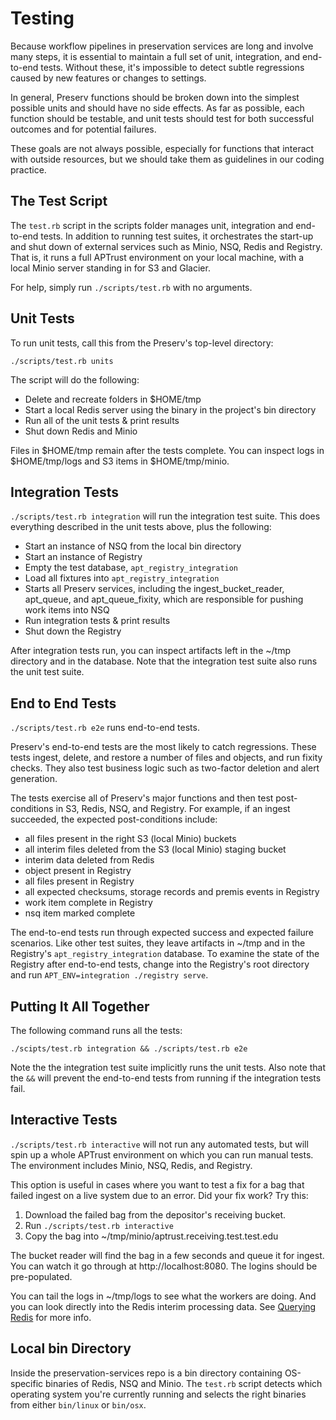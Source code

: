# Testing

Because workflow pipelines in preservation services are long and involve many steps, it is essential to maintain a full set of unit, integration, and end-to-end tests. Without these, it's impossible to detect subtle regressions caused by new features or changes to settings.

In general, Preserv functions should be broken down into the simplest possible units and should have no side effects. As far as possible, each function should be testable, and unit tests should test for both successful outcomes and for potential failures.

These goals are not always possible, especially for functions that interact with outside resources, but we should take them as guidelines in our coding practice.

## The Test Script

The `test.rb` script in the scripts folder manages unit, integration and end-to-end tests. In addition to running test suites, it orchestrates the start-up and shut down of external services such as Minio, NSQ, Redis and Registry. That is, it runs a full APTrust environment on your local machine, with a local Minio server standing in for S3 and Glacier.

For help, simply run `./scripts/test.rb` with no arguments.

## Unit Tests

To run unit tests, call this from the Preserv's top-level directory:

`./scripts/test.rb units`

The script will do the following:

* Delete and recreate folders in $HOME/tmp
* Start a local Redis server using the binary in the project's bin directory
* Run all of the unit tests & print results
* Shut down Redis and Minio

Files in $HOME/tmp remain after the tests complete. You can inspect logs in $HOME/tmp/logs and S3 items in $HOME/tmp/minio.

## Integration Tests

`./scripts/test.rb integration` will run the integration test suite. This does everything described in the unit tests above, plus the following:

* Start an instance of NSQ from the local bin directory
* Start an instance of Registry
* Empty the test database, `apt_registry_integration`
* Load all fixtures into `apt_registry_integration`
* Starts all Preserv services, including the ingest_bucket_reader, apt_queue, and apt_queue_fixity, which are responsible for pushing work items into NSQ
* Run integration tests & print results
* Shut down the Registry

After integration tests run, you can inspect artifacts left in the ~/tmp directory and in the database. Note that the integration test suite also runs the unit test suite.

## End to End Tests

`./scripts/test.rb e2e` runs end-to-end tests.

Preserv's end-to-end tests are the most likely to catch regressions. These tests ingest, delete, and restore a number of files and objects, and run fixity checks. They also test business logic such as two-factor deletion and alert generation.

The tests exercise all of Preserv's major functions and then test post-conditions in S3, Redis, NSQ, and Registry. For example, if an ingest succeeded, the expected post-conditions include:

* all files present in the right S3 (local Minio) buckets
* all interim files deleted from the S3 (local Minio) staging bucket
* interim data deleted from Redis
* object present in Registry
* all files present in Registry
* all expected checksums, storage records and premis events in Registry
* work item complete in Registry
* nsq item marked complete

The end-to-end tests run through expected success and expected failure scenarios. Like other test suites, they leave artifacts in ~/tmp and in the Registry's `apt_registry_integration` database. To examine the state of the Registry after end-to-end tests, change into the Registry's root directory and run `APT_ENV=integration ./registry serve`.

## Putting It All Together

The following command runs all the tests:

`./scipts/test.rb integration && ./scripts/test.rb e2e`

Note the the integration test suite implicitly runs the unit tests. Also note that the `&&` will prevent the end-to-end tests from running if the integration tests fail.

## Interactive Tests

`./scripts/test.rb interactive` will not run any automated tests, but will spin up a whole APTrust environment on which you can run manual tests. The environment includes Minio, NSQ, Redis, and Registry.

This option is useful in cases where you want to test a fix for a bag that failed ingest on a live system due to an error. Did your fix work? Try this:

1. Download the failed bag from the depositor's receiving bucket.
2. Run `./scripts/test.rb interactive`
3. Copy the bag into ~/tmp/minio/aptrust.receiving.test.test.edu

The bucket reader will find the bag in a few seconds and queue it for ingest. You can watch it go through at http://localhost:8080. The logins should be pre-populated.

You can tail the logs in ~/tmp/logs to see what the workers are doing. And you can look directly into the Redis interim processing data. See [Querying Redis](/components/redis#querying-redis) for more info.

## Local bin Directory

Inside the preservation-services repo is a bin directory containing OS-specific binaries of Redis, NSQ and Minio. The `test.rb` script detects which operating system you're currently running and selects the right binaries from either `bin/linux` or `bin/osx`.
